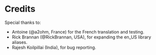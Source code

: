# Credits

Special thanks to: 

* Antoine (@a2ohm, France) for the French translation and testing.
* Rick Brannan (@RickBrannan, USA), for expanding the en_US library aliases.
* Rajesh Koilpillai (India), for bug reporting.
